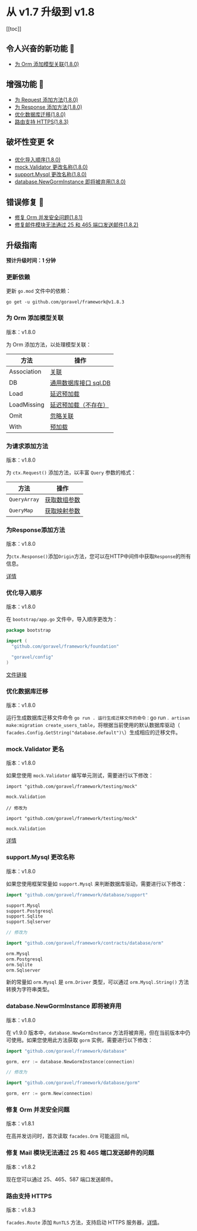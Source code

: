 # 从 v1.7 升级到 v1.8

[[toc]]

## 令人兴奋的新功能 🎉

- [为 Orm 添加模型关联(1.8.0)](#add-model-association-for-orm)

## 增强功能 🚀

- [为 Request 添加方法(1.8.0)](#add-methods-for-request)
- [为 Response 添加方法(1.8.0)](#add-methods-for-response)
- [优化数据库迁移(1.8.0)](#optimize-database-migrate)
- [路由支持 HTTPS(1.8.3)](#route-supports-https)

## 破坏性变更 🛠

- [优化导入顺序(1.8.0)](#optimize-import-order)
- [mock.Validator 更改名称(1.8.0)](#mock-validator-change-Name)
- [support.Mysql 更改名称(1.8.0)](#support-mysql-change-name)
- [database.NewGormInstance 即将被弃用(1.8.0)](#database-newgorminstance-is-about-to-be-deprecated)

## 错误修复 🐛

- [修复 Orm 并发安全问题(1.8.1)](#fix-orm-concurrency-safety-issue)
- [修复邮件模块无法通过 25 和 465 端口发送邮件(1.8.2)](#fix-mail-module-can-t-send-mail-by-25-and-465-ports)

## 升级指南

**预计升级时间：1 分钟**

### 更新依赖

更新 `go.mod` 文件中的依赖：

```
go get -u github.com/goravel/framework@v1.8.3
```

### 为 Orm 添加模型关联

版本：v1.8.0

为 Orm 添加方法，以处理模型关联：

| 方法          | 操作                                                                                        |
| ----------- | ----------------------------------------------------------------------------------------- |
| Association | [关联](../orm/relationships#querying-associations)                                          |
| DB          | [通用数据库接口 sql.DB](../orm/getting-started#generic-database-interface-sqldb) |
| Load        | [延迟预加载](../orm/relationships#lazy-eager-loading)                                          |
| LoadMissing | [延迟预加载（不存在）](../orm/relationships#lazy-eager-loading)                                     |
| Omit        | [忽略关联](../orm/relationships#create-or-update-associations)                                |
| With        | [预加载](../orm/relationships#Eager-Loading)                                                 |

### 为请求添加方法

版本：v1.8.0

为 `ctx.Request()` 添加方法，以丰富 `Query` 参数的格式：

| 方法           | 操作                                                                 |
| ------------ | ------------------------------------------------------------------ |
| `QueryArray` | [获取数组参数](../basic/requests#Retrieving-Input-From-The-Query-String) |
| `QueryMap`   | [获取映射参数](../basic/requests#Retrieving-Input-From-The-Query-String) |

### 为Response添加方法

版本：v1.8.0

为`ctx.Response()`添加`Origin`方法，您可以在HTTP中间件中获取`Response`的所有信息。

[详情](../basic/responses#Get-Response)

### 优化导入顺序

版本：v1.8.0

在 `bootstrap/app.go` 文件中，导入顺序更改为：

```go
package bootstrap

import (
  "github.com/goravel/framework/foundation"

  "goravel/config"
)
```

[文件链接](https://github.com/goravel/goravel/blob/v1.8.0/bootstrap/app.go)

### 优化数据库迁移

版本：v1.8.0

运行生成数据库迁移文件命令 `go run . 运行生成迁移文件的命令：`go run .` artisan make:migration create_users_table`，将根据当前使用的默认数据库驱动（
`facades.Config.GetString("database.default")\`）生成相应的迁移文件。

### mock.Validator 更名

版本：v1.8.0

如果您使用 `mock.Validator` 编写单元测试，需要进行以下修改：

```
import "github.com/goravel/framework/testing/mock"

mock.Validation

// 修改为

import "github.com/goravel/framework/testing/mock"

mock.Validation
```

[详情](../testing/mocks)

### support.Mysql 更改名称

版本：v1.8.0

如果您使用框架常量如 `support.Mysql` 来判断数据库驱动，需要进行以下修改：

```go
import "github.com/goravel/framework/database/support"

support.Mysql
support.Postgresql
support.Sqlite
support.Sqlserver

// 修改为

import "github.com/goravel/framework/contracts/database/orm"

orm.Mysql
orm.Postgresql
orm.Sqlite
orm.Sqlserver
```

新的常量如 `orm.Mysql` 是 `orm.Driver` 类型，可以通过 `orm.Mysql.String()` 方法转换为字符串类型。

### database.NewGormInstance 即将被弃用

版本：v1.8.0

在 v1.9.0 版本中，`database.NewGormInstance` 方法将被弃用，但在当前版本中仍可使用。如果您使用此方法获取 `gorm` 实例，需要进行以下修改：

```go
import "github.com/goravel/framework/database"

gorm, err := database.NewGormInstance(connection)

// 修改为

import "github.com/goravel/framework/database/gorm"

gorm, err := gorm.New(connection)
```

### 修复 Orm 并发安全问题

版本：v1.8.1

在高并发访问时，首次读取 `facades.Orm` 可能返回 nil。

### 修复 Mail 模块无法通过 25 和 465 端口发送邮件的问题

版本：v1.8.2

现在您可以通过 25、465、587 端口发送邮件。

### 路由支持 HTTPS

版本：v1.8.3

`facades.Route` 添加 `RunTLS` 方法，支持启动 HTTPS
服务器，[详情](../basic/routing#start-https-server)。
